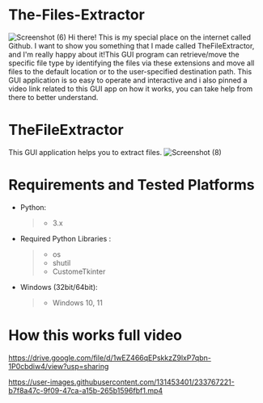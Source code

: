 # The-Files-Extractor
![Screenshot (6)](https://user-images.githubusercontent.com/131453401/233765718-63f4aaa7-296b-4673-abe6-c7e755ccd946.png)
Hi there! This is my special place on the internet called Github. I want to show you something that I made called TheFileExtractor, and I'm really happy about it!This GUI program can retrieve/move the specific file type by identifying the files via these extensions and move all files to the default location or to the user-specified destination path.
This GUI application is so easy to operate and interactive and i also pinned a video link related to this GUI app on how it works, you can take help from there to better understand.


# TheFileExtractor
 This GUI application helps you to extract files.
   ![Screenshot (8)](https://user-images.githubusercontent.com/131453401/233765572-6c8c2eeb-bea9-46a0-964a-f2e82db5b255.png)
# Requirements and Tested Platforms

- Python:

  > - 3.x
 
- Required Python Libraries :

  > - os
  > - shutil
  > - CustomeTkinter

- Windows (32bit/64bit):
  > - Windows 10, 11



# How this works full video
https://drive.google.com/file/d/1wEZ466qEPskkzZ9lxP7qbn-1P0cbdiw4/view?usp=sharing


https://user-images.githubusercontent.com/131453401/233767221-b7f8a47c-9f09-47ca-a15b-265b1596fbf1.mp4
